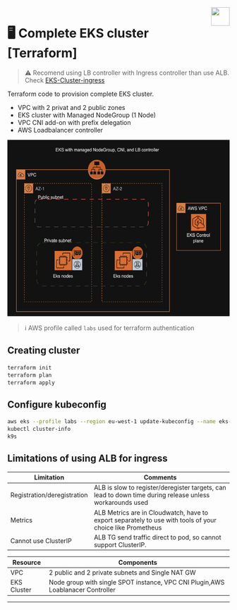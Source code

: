 <img src="https://avatars.githubusercontent.com/u/20859413?v=4" style="float:right;width:42px;height:42px;">

# :desktop_computer: Complete EKS cluster [Terraform]

> :warning: Recomend using LB controller with Ingress controller than use ALB. Check [EKS-Cluster-ingress](https://github.com/vettom/aws-eks-terraform/tree/main/EKS-Cluster-ingress)

 Terraform code to provision complete EKS cluster.  

- VPC with 2  privat and 2 public zones
- EKS cluster with Managed NodeGroup (1 Node)
- VPC CNI add-on with prefix delegation
- AWS Loadbalancer controller

<img src="img/eks-design.png" width="600" height="400">


> :information_source: AWS profile called `labs` used for terraform authentication

## Creating cluster
```bash
terraform init
terraform plan
terraform apply
```

## Configure kubeconfig
```bash
aws eks --profile labs --region eu-west-1 update-kubeconfig --name eks-demo
kubectl cluster-info
k9s
```
## Limitations of using ALB for ingress
|Limitation|Comments|
|------------------------|----------------------------------|
|Registration/deregistration| ALB is slow to register/deregister targets, can lead to down time during release unless workarounds used |
|Metrics| ALB Metrics are in Cloudwatch, have to export separately to use with tools of your choice like Prometheus |
|Cannot use ClusterIP| ALB TG send traffic direct to pod, so cannot support ClusterIP. |


|Resource|Components|
|--------------------------|--------------------------|
|VPC| 2 public and 2 private subnets and Single NAT GW|
|EKS Cluster|Node group with single SPOT instance, VPC CNI Plugin,AWS Loablanacer Controller |
------------------
